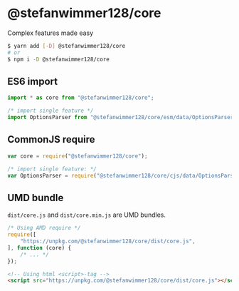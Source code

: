 # @stefanwimmer128/core

Complex features made easy

``` bash
$ yarn add [-D] @stefanwimmer128/core
# or
$ npm i -D @stefanwimmer128/core
```

## ES6 import

``` js
import * as core from "@stefanwimmer128/core";

/* import single feature */
import OptionsParser from "@stefanwimmer128/core/esm/data/OptionsParser.js";
```

## CommonJS require

``` js
var core = require("@stefanwimmer128/core");

/* import single feature: */
var OptionsParser = require("@stefanwimmer128/core/cjs/data/OptionsParser").default;
```

## UMD bundle

`dist/core.js` and `dist/core.min.js` are UMD bundles.

``` js
/* Using AMD require */
require([
    "https://unpkg.com/@stefanwimmer128/core/dist/core.js",
], function (core) {
    /* ... */
});
```

``` html
<!-- Using html <script>-tag -->
<script src="https://unpkg.com/@stefanwimmer128/core/dist/core.js"></script>
```
